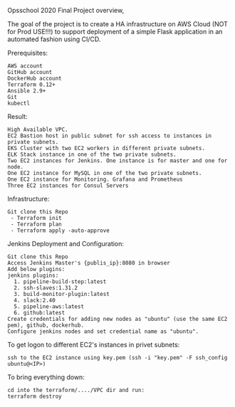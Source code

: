   
Opsschool 2020 Final Project overview,

The goal of the project is to create a HA infrastructure on AWS Cloud (NOT for Prod USE!!!) to support deployment of a simple Flask application in an automated fashion using CI/CD.

Prerequisites:

    AWS account
    GitHub account
    DockerHub account
    Terraform 0.12+
    Ansible 2.9+
    Git
    kubectl

Result:
    
    High Available VPC.
    EC2 Bastion host in public subnet for ssh access to instances in private subnets.
    EKS Cluster with two EC2 workers in different private subnets.
    ELK Stack instance in one of the two private subnets.
    Two EC2 instances for Jenkins. One instance is for master and one for node.
    One EC2 instance for MySQL in one of the two private subnets.
    One EC2 instance for Monitoring. Grafana and Prometheus
    Three EC2 instances for Consul Servers
    
Infrastructure:

    Git clone this Repo
     - Terraform init
     - Terraform plan
     - Terraform apply -auto-approve
     
Jenkins Deployment and Configuration:

    Git clone this Repo
    Access Jenkins Master's {publis_ip}:8080 in browser
    Add below plugins:
    jenkins plugins:
      1. pipeline-build-step:latest
      2. ssh-slaves:1.31.2
      3. build-monitor-plugin:latest
      4. slack:2.40
      5. pipeline-aws:latest
      6. github:latest
    Create credentials for adding new nodes as "ubuntu" (use the same EC2 pem), github, dockerhub.
    Configure jenkins nodes and set credential name as "ubuntu".

To get logon to different EC2's instances in privet subnets:

    ssh to the EC2 instance using key.pem (ssh -i "key.pem" -F ssh_config ubuntu@<IP>)

To bring everything down:

    cd into the terraform/..../VPC dir and run:
    terraform destroy
    
    
